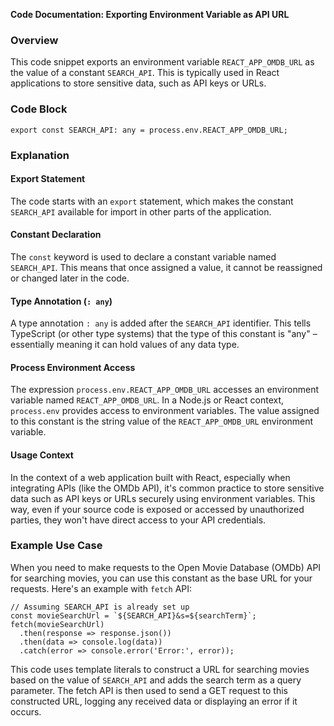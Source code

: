 **Code Documentation: Exporting Environment Variable as API URL**

### Overview

This code snippet exports an environment variable `REACT_APP_OMDB_URL` as the value of a constant `SEARCH_API`. This is typically used in React applications to store sensitive data, such as API keys or URLs.

### Code Block
```
export const SEARCH_API: any = process.env.REACT_APP_OMDB_URL;
```

### Explanation

#### Export Statement

The code starts with an `export` statement, which makes the constant `SEARCH_API` available for import in other parts of the application.

#### Constant Declaration

The `const` keyword is used to declare a constant variable named `SEARCH_API`. This means that once assigned a value, it cannot be reassigned or changed later in the code.

#### Type Annotation (`: any`)

A type annotation `: any` is added after the `SEARCH_API` identifier. This tells TypeScript (or other type systems) that the type of this constant is "any" – essentially meaning it can hold values of any data type.

#### Process Environment Access

The expression `process.env.REACT_APP_OMDB_URL` accesses an environment variable named `REACT_APP_OMDB_URL`. In a Node.js or React context, `process.env` provides access to environment variables. The value assigned to this constant is the string value of the `REACT_APP_OMDB_URL` environment variable.

#### Usage Context

In the context of a web application built with React, especially when integrating APIs (like the OMDb API), it's common practice to store sensitive data such as API keys or URLs securely using environment variables. This way, even if your source code is exposed or accessed by unauthorized parties, they won't have direct access to your API credentials.

### Example Use Case

When you need to make requests to the Open Movie Database (OMDb) API for searching movies, you can use this constant as the base URL for your requests. Here's an example with `fetch` API:
```
// Assuming SEARCH_API is already set up
const movieSearchUrl = `${SEARCH_API}&s=${searchTerm}`;
fetch(movieSearchUrl)
  .then(response => response.json())
  .then(data => console.log(data))
  .catch(error => console.error('Error:', error));
```
This code uses template literals to construct a URL for searching movies based on the value of `SEARCH_API` and adds the search term as a query parameter. The fetch API is then used to send a GET request to this constructed URL, logging any received data or displaying an error if it occurs.